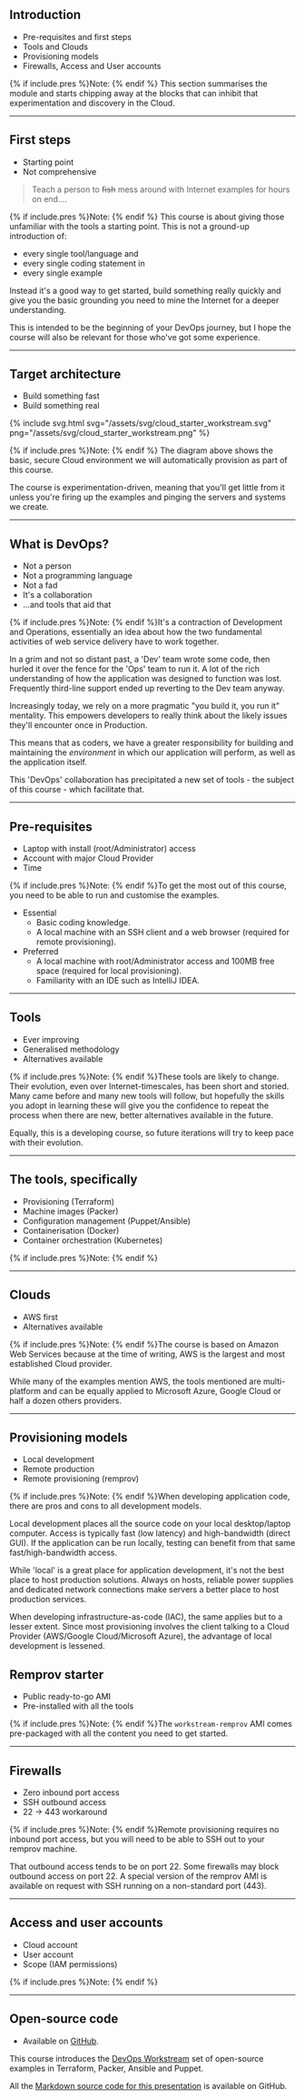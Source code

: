 
## Introduction
* Pre-requisites and first steps
* Tools and Clouds
* Provisioning models
* Firewalls, Access and User accounts

{% if include.pres %}Note: {% endif %}
This section summarises the module and starts chipping away at the blocks that can inhibit that experimentation and discovery in the Cloud.

---

## First steps
* Starting point
* Not comprehensive

> Teach a person to ~~fish~~ mess around with Internet examples for hours on end....

{% if include.pres %}Note: {% endif %}
This course is about giving those unfamiliar with the tools a starting point.
This is not a ground-up introduction of:
+ every single tool/language and
+ every single coding statement in
+ every single example

Instead it's a good way to get started, build something really quickly and give you the basic grounding you need to mine the Internet for a deeper understanding.

This is intended to be the beginning of your DevOps journey, but I hope the course will also be relevant for those who've got some experience.

---

## Target architecture
* Build something fast
* Build something real

{% include svg.html svg="/assets/svg/cloud_starter_workstream.svg"  png="/assets/svg/cloud_starter_workstream.png" %}

{% if include.pres %}Note: {% endif %}
The diagram above shows the basic, secure Cloud environment we will automatically provision as part of this course.

The course is experimentation-driven, meaning that you'll get little from it unless you're firing up the examples and pinging the servers and systems we create.

---

## What is DevOps?

* Not a person
* Not a programming language
* Not a fad
* It's a collaboration
* ...and tools that aid that

{% if include.pres %}Note: {% endif %}It's a contraction of Development and Operations, essentially an idea about how the two fundamental activities of web service delivery have to work together.

In a grim and not so distant past, a 'Dev' team wrote some code, then hurled it over the fence for the 'Ops' team to run it.
A lot of the rich understanding of how the application was designed to function was lost.  Frequently third-line support ended up reverting to the Dev team anyway.

Increasingly today, we rely on a more pragmatic "you build it, you run it" mentality.  This empowers developers to really think about the likely issues they'll encounter once in Production.

This means that as coders, we have a greater responsibility for building and maintaining the _environment_ in which our application will perform, as well as the application itself.

This 'DevOps' collaboration has precipitated a new set of tools - the subject of this course - which facilitate that.

---

## Pre-requisites
* Laptop with install (root/Administrator) access
* Account with major Cloud Provider
* Time

{% if include.pres %}Note: {% endif %}To get the most out of this course, you need to be able to run and customise the examples.

+ Essential
   + Basic coding knowledge.
   + A local machine with an SSH client and a web browser (required for remote provisioning).
+ Preferred
   + A local machine with root/Administrator access and 100MB free space (required for local provisioning).
   + Familiarity with an IDE such as IntelliJ IDEA.

---

## Tools
* Ever improving
* Generalised methodology
* Alternatives available

{% if include.pres %}Note: {% endif %}These tools are likely to change.
Their evolution, even over Internet-timescales, has been short and storied.
Many came before and many new tools will follow, but hopefully the skills you adopt in learning these will give you the confidence to repeat the process when there are new, better alternatives available in the future.

Equally, this is a developing course, so future iterations will try to keep pace with their evolution.

---

## The tools, specifically
* Provisioning (Terraform)
* Machine images (Packer)
* Configuration management (Puppet/Ansible)
* Containerisation (Docker)
* Container orchestration (Kubernetes)

{% if include.pres %}Note: {% endif %}

---

## Clouds
* AWS first
* Alternatives available

{% if include.pres %}Note: {% endif %}The course is based on Amazon Web Services because at the time of writing, AWS is the largest and most established Cloud provider.

While many of the examples mention AWS, the tools mentioned are multi-platform and can be equally applied to Microsoft Azure, Google Cloud or half a dozen others providers.

---

## Provisioning models
* Local development
* Remote production
* Remote provisioning (remprov)

{% if include.pres %}Note: {% endif %}When developing application code, there are pros and cons to all development models.

Local development places all the source code on your local desktop/laptop computer.  Access is typically fast (low latency) and high-bandwidth (direct GUI).  If the application can be run locally, testing can benefit from that same fast/high-bandwidth access.

While 'local' is a great place for application development, it's not the best place to host production solutions.  Always on hosts, reliable power supplies and dedicated network connections make servers a better place to host production services.

When developing infrastructure-as-code (IAC), the same applies but to a lesser extent.  Since most provisioning involves the client talking to a Cloud Provider (AWS/Google Cloud/Microsoft Azure), the advantage of local development is lessened.

## Remprov starter
* Public ready-to-go AMI
* Pre-installed with all the tools

{% if include.pres %}Note: {% endif %}The `workstream-remprov` AMI comes pre-packaged with all the content you need to get started.

---

## Firewalls
* Zero inbound port access
* SSH outbound access
* 22 -> 443 workaround

{% if include.pres %}Note: {% endif %}Remote provisioning requires no inbound port access, but you will need to be able to SSH out to your remprov machine.

That outbound access tends to be on port 22.  Some firewalls may block outbound access on port 22.  A special version of the remprov AMI is available on request with SSH running on a non-standard port (443).

---

## Access and user accounts
* Cloud account
* User account
* Scope (IAM permissions)

{% if include.pres %}Note: {% endif %}

---

## Open-source code
+ Available on [GitHub](https://github.com/lightenna/).

This course introduces the [DevOps Workstream](https://github.com/lightenna/devops-workstream) set of open-source examples in Terraform, Packer, Ansible and Puppet.

All the [Markdown source code for this presentation](https://github.com/cleverlight/lightenna/blob/master/_includes/presentations/2018-09-21-cloud-starter.md) is available on GitHub.

